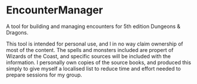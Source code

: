 # EncounterManager
A tool for building and managing encounters for 5th edition Dungeons &amp; Dragons.

This tool is intended for personal use, and I in no way claim ownership of most of the content.
The spells and monsters included are propert of Wizards of the Coast, and specific sources will be included with the information.
I personally own copies of the source books, and produced this simply to give myself a localised list to reduce time and effort needed to prepare sessions for my group.
